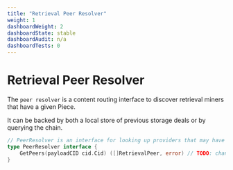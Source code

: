 ```yaml
---
title: "Retrieval Peer Resolver"
weight: 1
dashboardWeight: 2
dashboardState: stable
dashboardAudit: n/a
dashboardTests: 0
---
```


# Retrieval Peer Resolver

The `peer resolver` is a content routing interface to discover retrieval miners that have a given Piece.

It can be backed by both a local store of previous storage deals or by querying the chain.

```go
// PeerResolver is an interface for looking up providers that may have a piece
type PeerResolver interface {
	GetPeers(payloadCID cid.Cid) ([]RetrievalPeer, error) // TODO: channel
}
```
